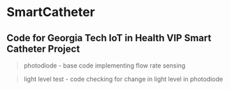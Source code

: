 # SmartCatheter
Code for Georgia Tech IoT in Health VIP Smart Catheter Project
------------------------------------------------------------------------------------------------
> photodiode - base code implementing flow rate sensing
 
> light level test - code checking for change in light level in photodiode
